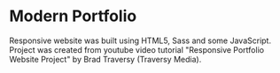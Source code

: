 # Modern Portfolio
Responsive website was built using HTML5, Sass and some JavaScript. Project was created from youtube video tutorial "Responsive Portfolio Website Project" by Brad Traversy (Traversy Media).